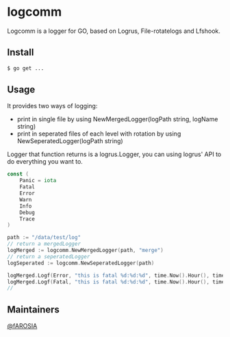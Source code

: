 # logcomm

Logcomm is  a logger for GO, based on Logrus, File-rotatelogs and Lfshook.



## Install

```sh
$ go get ...
```



## Usage

It provides two ways of logging:

* print in single file by using NewMergedLogger(logPath string, logName string)
* print in seperated files of each level with rotation by using NewSeperatedLogger(logPath string)

Logger that function returns is a logrus.Logger, you can using logrus' API to do everything you want to.

```go
const (
	Panic = iota
	Fatal
	Error
	Warn
	Info
	Debug
	Trace
)

path := "/data/test/log"
// return a mergedLogger
logMerged := logcomm.NewMergedLogger(path, "merge")
// return a seperatedLogger
logSeperated := logcomm.NewSeperatedLogger(path)

logMerged.Logf(Error, "this is fatal %d:%d:%d", time.Now().Hour(), time.Now().Minute(), time.Now().Second())
logMerged.Logf(Fatal, "this is fatal %d:%d:%d", time.Now().Hour(), time.Now().Minute(), time.Now().Second())
// 
```



## Maintainers

[@fAROSIA](https://github.com/fAROSIA)